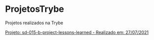 # ProjetosTrybe
Projetos realizados na Trybe

<a href="https://github.com/wanderls/ProjetosTrybe/tree/main/sd-015-b-project-lessons-learned">Projeto: sd-015-b-project-lessons-learned - Realizado em: 27/07/2021</a>

